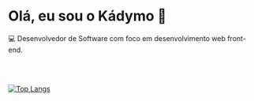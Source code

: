 # Olá, eu sou o Kádymo 👋

<p>💻 Desenvolvedor de Software com foco em desenvolvimento web front-end.</p>

‎<br></br>

[![Top Langs](https://github-readme-stats.vercel.app/api/top-langs/?username=kadymosantana&theme=dracula&card_width=500&langs_count=7&layout=compact&custom_title=Linguagens⠀e⠀ferramentas⠀mais⠀utilizadas)](https://github.com/kadymosantana/github-readme-stats)

